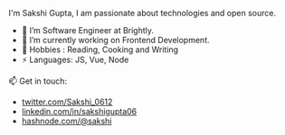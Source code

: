 I'm Sakshi Gupta, I am passionate about technologies and open source. 


- 🔭 I’m Software Engineer at Brightly.
- 🌱 I’m currently working on Frontend Development.
- 💬 Hobbies : Reading, Cooking and Writing 
- ⚡ Languages: JS, Vue, Node 


 📫 Get in touch: 
- [twitter.com/Sakshi_0612](https://twitter.com/Sakshi_0612)
- [linkedin.com/in/sakshigupta06](https://www.linkedin.com/in/sakshigupta06/)
- [hashnode.com/@sakshi](https://sakshi.hashnode.dev/)

  
